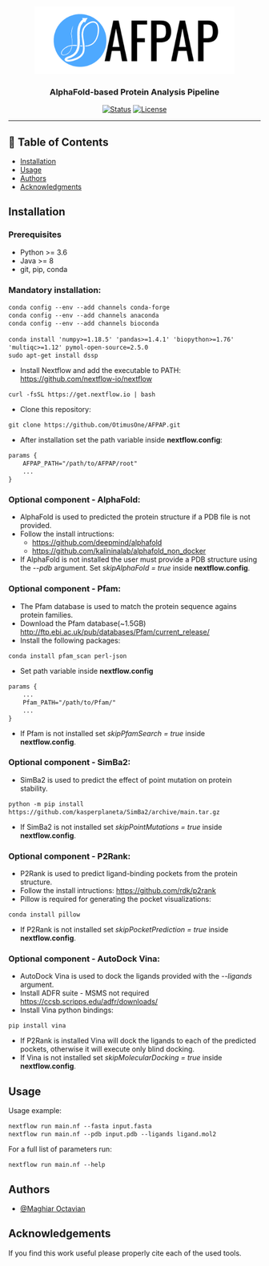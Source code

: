 <p align="center">
  <a href="" rel="noopener">
 <img width=400px src="./logo2.png" alt="Project logo"></a>
</p>

<h3 align="center">AlphaFold-based Protein Analysis Pipeline</h3>

<div align="center">

[![Status](https://img.shields.io/badge/status-active-success.svg)]()
[![License](https://img.shields.io/badge/license-MIT-blue.svg)](/LICENSE)

</div>

---

## 📝 Table of Contents

- [Installation](#installation)
- [Usage](#usage)
- [Authors](#authors)
- [Acknowledgments](#acknowledgement)

## Installation <a name = "installation"></a>

### Prerequisites

<ul>
<li>Python >= 3.6</li>
<li>Java >= 8</li>
<li>git, pip, conda</li>
</ul>

### Mandatory installation:
```
conda config --env --add channels conda-forge
conda config --env --add channels anaconda
conda config --env --add channels bioconda

conda install 'numpy>=1.18.5' 'pandas>=1.4.1' 'biopython>=1.76' 'multiqc>=1.12' pymol-open-source=2.5.0
sudo apt-get install dssp
```
- Install Nextflow and add the executable to PATH: https://github.com/nextflow-io/nextflow
```
curl -fsSL https://get.nextflow.io | bash
```
- Clone this repository:
```
git clone https://github.com/OtimusOne/AFPAP.git
```
 - After installation set the path variable inside **nextflow.config**:
```
params {
    AFPAP_PATH="/path/to/AFPAP/root"
    ...
}
```
### Optional component - AlphaFold:
- AlphaFold is used to predicted the protein structure if a PDB file is not provided.
- Follow the install intructions:
    - https://github.com/deepmind/alphafold
    - https://github.com/kalininalab/alphafold_non_docker
- If AlphaFold is not installed the user must provide a PDB structure using the *--pdb* argument. Set *skipAlphaFold = true* inside **nextflow.config**.

### Optional component - Pfam:
- The Pfam database is used to match the protein sequence agains protein families.
- Download the Pfam database(~1.5GB) 
http://ftp.ebi.ac.uk/pub/databases/Pfam/current_release/
- Install the following packages:
```
conda install pfam_scan perl-json
```
- Set path variable inside **nextflow.config**
```
params {
    ...
    Pfam_PATH="/path/to/Pfam/"
    ...
}
```
- If Pfam is not installed set *skipPfamSearch = true* inside **nextflow.config**.

### Optional component - SimBa2:
- SimBa2 is used to predict the effect of point mutation on protein stability.
```
python -m pip install https://github.com/kasperplaneta/SimBa2/archive/main.tar.gz
```
- If SimBa2 is not installed set *skipPointMutations = true* inside **nextflow.config**.

### Optional component - P2Rank:
- P2Rank is used to predict ligand-binding pockets from the protein structure.
- Follow the install intructions:
https://github.com/rdk/p2rank
- Pillow is required for generating the pocket visualizations:
```
conda install pillow
```
- If P2Rank is not installed set *skipPocketPrediction = true* inside **nextflow.config**.

### Optional component - AutoDock Vina:
- AutoDock Vina is used to dock the ligands provided with the *--ligands* argument.
- Install ADFR suite - MSMS not required
https://ccsb.scripps.edu/adfr/downloads/
- Install Vina python bindings:
```
pip install vina
```
- If P2Rank is installed Vina will dock the ligands to each of the predicted pockets, otherwise it will execute only blind docking.
- If Vina is not installed set *skipMolecularDocking = true* inside **nextflow.config**.

## Usage <a name="usage"></a>

Usage example:
```
nextflow run main.nf --fasta input.fasta
nextflow run main.nf --pdb input.pdb --ligands ligand.mol2
```
For a full list of parameters run:
```
nextflow run main.nf --help
```


## Authors <a name = "authors"></a>

- [@Maghiar Octavian](https://github.com/OtimusOne) 

## Acknowledgements <a name = "acknowledgement"></a>
If you find this work useful please properly cite each of the used tools.
